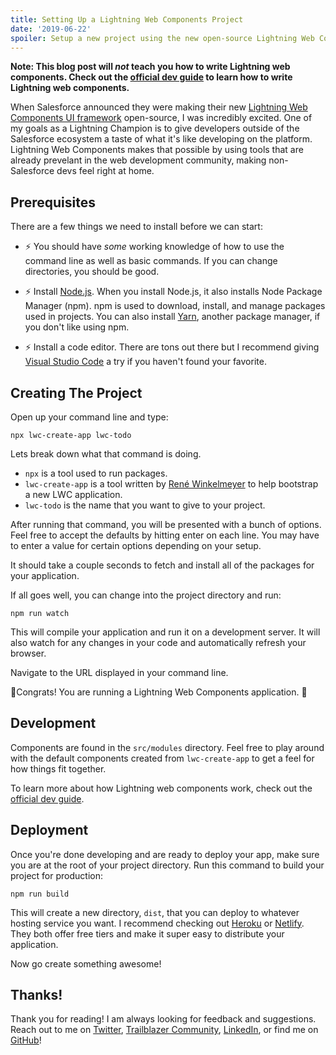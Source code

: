 ```yaml
---
title: Setting Up a Lightning Web Components Project
date: '2019-06-22'
spoiler: Setup a new project using the new open-source Lightning Web Components UI framework.
---
```


**Note: This blog post will _not_ teach you how to write Lightning web components. Check out the [official dev guide](https://lwc.dev/guide/introduction) to learn how to write Lightning web components.**

When Salesforce announced they were making their new [Lightning Web Components UI framework](https://lwc.dev/) open-source, I was incredibly excited. One of my goals as a Lightning Champion is to give developers outside of the Salesforce ecosystem a taste of what it's like developing on the platform. Lightning Web Components makes that possible by using tools that are already prevelant in the web development community, making non-Salesforce devs feel right at home.

## Prerequisites

There are a few things we need to install before we can start:

* ⚡️ You should have *some* working knowledge of how to use the command line as well as basic commands. If you can change directories, you should be good.

* ⚡️ Install [Node.js](https://nodejs.org/). When you install Node.js, it also installs Node Package Manager (npm). npm is used to download, install, and manage packages used in projects. You can also install [Yarn](https://yarnpkg.com/), another package manager, if you don't like using npm.

* ⚡️ Install a code editor. There are tons out there but I recommend giving [Visual Studio Code](https://code.visualstudio.com/) a try if you haven't found your favorite.

## Creating The Project

Open up your command line and type:

```(zsh)
npx lwc-create-app lwc-todo
```
Lets break down what that command is doing.
* `npx` is a tool used to run packages.
* `lwc-create-app` is a tool written by [René Winkelmeyer](https://twitter.com/muenzpraeger) to help bootstrap a new LWC application.
* `lwc-todo` is the name that you want to give to your project.

After running that command, you will be presented with a bunch of options. Feel free to accept the defaults by hitting enter on each line. You may have to enter a value for certain options depending on your setup.

It should take a couple seconds to fetch and install all of the packages for your application.

If all goes well, you can change into the project directory and run:

```(zsh)
npm run watch
```
This will compile your application and run it on a development server. It will also watch for any changes in your code and automatically refresh your browser.

Navigate to the URL displayed in your command line.

🎉Congrats! You are running a Lightning Web Components application. 🎉

## Development

Components are found in the `src/modules` directory. Feel free to play around with the default components created from `lwc-create-app` to get a feel for how things fit together.

To learn more about how Lightning web components work, check out the [official dev guide](https://lwc.dev/guide/introduction).

## Deployment

Once you're done developing and are ready to deploy your app, make sure you are at the root of your project directory. Run this command to build your project for production:

```(zsh)
npm run build
```

This will create a new directory, `dist`, that you can deploy to whatever hosting service you want. I recommend checking out [Heroku](https://www.heroku.com/) or [Netlify](https://www.netlify.com/). They both offer free tiers and make it super easy to distribute your application.

Now go create something awesome!

## Thanks!

Thank you for reading! I am always looking for feedback and suggestions. Reach out to me on [Twitter](https://twitter.com/quinnmcphail), [Trailblazer Community](https://success.salesforce.com/ProfileView?u=0053000000BniNxAAJ), [LinkedIn](https://www.linkedin.com/in/quinnmcphail/), or find me on [GitHub](https://github.com/quinnmcphail)!
